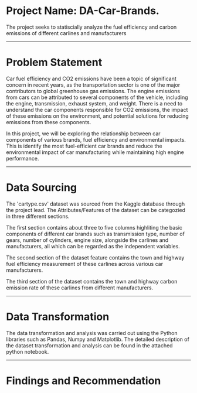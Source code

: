 # Project Name: DA-Car-Brands.
The project seeks to statiscially analyze the fuel efficiency and carbon emissions of different carlines and manufacturers


----
# Problem Statement
Car fuel efficiency and CO2 emissions have been a topic of significant concern in recent years, as the transportation sector is one of the major contributors to global greenhouse gas emissions.
The engine emissions from cars can be attributed to several components of the vehicle, including the engine, transmission, exhaust system, and weight. There is a need to understand the car components responsible for CO2 emissions, the impact of these emissions on the environment, and potential solutions for reducing emissions from these components. 

In this project, we will be exploring the relationship between car components of various brands, fuel efficiency and environmental impacts. This is identify the most fuel-efficient car brands and reduce the environmental impact of car manufacturing while maintaining high engine performance.



----
# Data Sourcing

The 'cartype.csv' dataset was sourced from the Kaggle database through the project lead. The Attributes/Features of the dataset can be categozied in three different sections.

The first section contains about three to five columns highliting the basic components of different car brands such as transmission type, number of gears, number of cylinders, engine size, alongside the carlines and manufacturers, all which can be regarded as the independent variables.

The second section of the dataset feature contains the town and highway fuel efficiency measurement of these carlines across various car manufacturers.

The third section of the dataset contains the town and highway carbon emission rate of these carlines from different manufacturers.

----
# Data Transformation
The data transformation and analysis was carried out using the Python libraries such as Pandas, Numpy and Matplotlib. The detailed description of the dataset transformation and analysis can be found in the attached python notebook. 



----
# Findings and Recommendation
